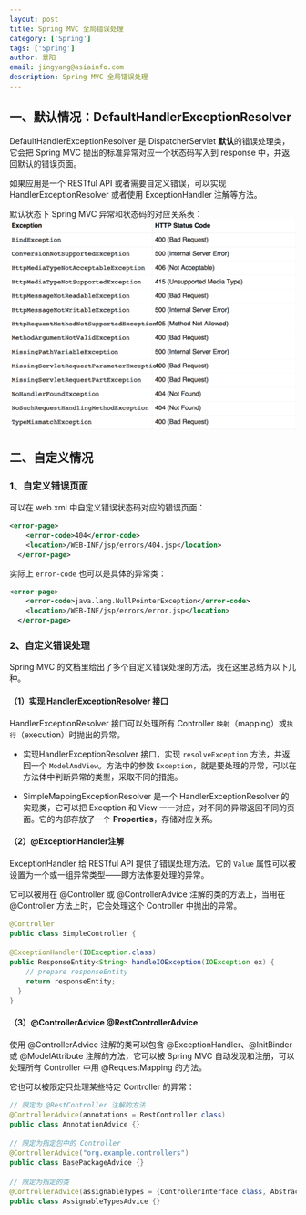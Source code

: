 ```yaml
---
layout: post
title: Spring MVC 全局错误处理
category: ['Spring']
tags: ['Spring']
author: 景阳
email: jingyang@asiainfo.com
description: Spring MVC 全局错误处理
---
```


## 一、默认情况：DefaultHandlerExceptionResolver
DefaultHandlerExceptionResolver 是 DispatcherServlet **默认**的错误处理类，它会把 Spring MVC 抛出的标准异常对应一个状态码写入到 response 中，并返回默认的错误页面。

如果应用是一个 RESTful API 或者需要自定义错误，可以实现 HandlerExceptionResolver 或者使用 ExceptionHandler 注解等方法。

默认状态下 Spring MVC 异常和状态码的对应关系表：
![exception.png](/images/jyjsjd/exception.png)

## 二、自定义情况

### 1、自定义错误页面
可以在 web.xml 中自定义错误状态码对应的错误页面：

```xml
<error-page>
    <error-code>404</error-code>
    <location>/WEB-INF/jsp/errors/404.jsp</location>
  </error-page>
```

实际上 `error-code` 也可以是具体的异常类：

```xml
<error-page>
    <error-code>java.lang.NullPointerException</error-code>
    <location>/WEB-INF/jsp/errors/error.jsp</location>
  </error-page>
```

### 2、自定义错误处理
Spring MVC 的文档里给出了多个自定义错误处理的方法，我在这里总结为以下几种。

#### （1）实现 HandlerExceptionResolver 接口
HandlerExceptionResolver 接口可以处理所有 Controller `映射`（mapping）或`执行`（execution）时抛出的异常。

* 实现HandlerExceptionResolver 接口，实现 `resolveException` 方法，并返回一个 `ModelAndView`。方法中的参数 `Exception`，就是要处理的异常，可以在方法体中判断异常的类型，采取不同的措施。

* SimpleMappingExceptionResolver 是一个 HandlerExceptionResolver 的实现类，它可以把 Exception 和 View 一一对应，对不同的异常返回不同的页面。它的内部存放了一个 **Properties**，存储对应关系。


#### （2）@ExceptionHandler注解
ExceptionHandler 给 RESTful API 提供了错误处理方法。它的 `Value` 属性可以被设置为一个或一组异常类型——即方法体要处理的异常。

它可以被用在 @Controller 或 @ControllerAdvice 注解的类的方法上，当用在@Controller 方法上时，它会处理这个 Controller 中抛出的异常。

```java
@Controller 
public class SimpleController {

@ExceptionHandler(IOException.class) 
public ResponseEntity<String> handleIOException(IOException ex) {
    // prepare responseEntity
    return responseEntity; 
  }
}
```

#### （3）@ControllerAdvice @RestControllerAdvice
使用 @ControllerAdvice 注解的类可以包含 @ExceptionHandler、@InitBinder 或 @ModelAttribute 注解的方法，它可以被 Spring MVC 自动发现和注册，可以处理所有 Controller 中用 @RequestMapping 的方法。

它也可以被限定只处理某些特定 Controller 的异常：

```java
// 限定为 @RestController 注解的方法
@ControllerAdvice(annotations = RestController.class) 
public class AnnotationAdvice {}

// 限定为指定包中的 Controller 
@ControllerAdvice("org.example.controllers") 
public class BasePackageAdvice {}

// 限定为指定的类
@ControllerAdvice(assignableTypes = {ControllerInterface.class, AbstractController.class}) 
public class AssignableTypesAdvice {}
```
